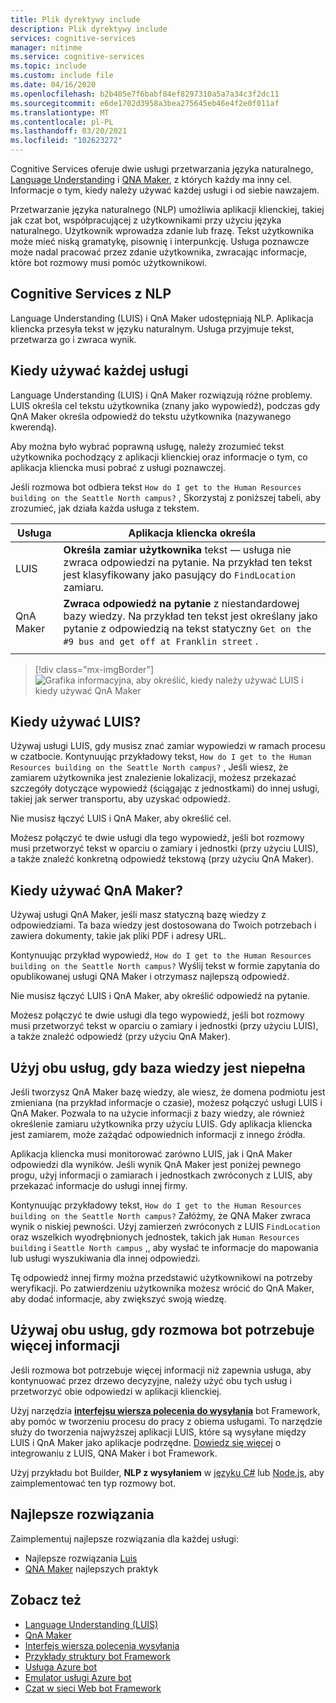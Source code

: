 ```yaml
---
title: Plik dyrektywy include
description: Plik dyrektywy include
services: cognitive-services
manager: nitinme
ms.service: cognitive-services
ms.topic: include
ms.custom: include file
ms.date: 04/16/2020
ms.openlocfilehash: b2b405e7f6babf84ef8297310a5a7a34c3f2dc11
ms.sourcegitcommit: e6de1702d3958a3bea275645eb46e4f2e0f011af
ms.translationtype: MT
ms.contentlocale: pl-PL
ms.lasthandoff: 03/20/2021
ms.locfileid: "102623272"
---
```

Cognitive Services oferuje dwie usługi przetwarzania języka naturalnego, [Language Understanding](../luis/what-is-luis.md) i [QNA Maker](../qnamaker/overview/overview.md), z których każdy ma inny cel. Informacje o tym, kiedy należy używać każdej usługi i od siebie nawzajem.

Przetwarzanie języka naturalnego (NLP) umożliwia aplikacji klienckiej, takiej jak czat bot, współpracującej z użytkownikami przy użyciu języka naturalnego. Użytkownik wprowadza zdanie lub frazę. Tekst użytkownika może mieć niską gramatykę, pisownię i interpunkcję. Usługa poznawcze może nadal pracować przez zdanie użytkownika, zwracając informacje, które bot rozmowy musi pomóc użytkownikowi.

## <a name="cognitive-services-with-nlp"></a>Cognitive Services z NLP

Language Understanding (LUIS) i QnA Maker udostępniają NLP. Aplikacja kliencka przesyła tekst w języku naturalnym. Usługa przyjmuje tekst, przetwarza go i zwraca wynik.

## <a name="when-to-use-each-service"></a>Kiedy używać każdej usługi

Language Understanding (LUIS) i QnA Maker rozwiązują różne problemy. LUIS określa cel tekstu użytkownika (znany jako wypowiedź), podczas gdy QnA Maker określa odpowiedź do tekstu użytkownika (nazywanego kwerendą).

Aby można było wybrać poprawną usługę, należy zrozumieć tekst użytkownika pochodzący z aplikacji klienckiej oraz informacje o tym, co aplikacja kliencka musi pobrać z usługi poznawczej.

Jeśli rozmowa bot odbiera tekst `How do I get to the Human Resources building on the Seattle North campus?` , Skorzystaj z poniższej tabeli, aby zrozumieć, jak działa każda usługa z tekstem.

|Usługa|Aplikacja kliencka określa|
|--|--|
|LUIS|**Określa zamiar użytkownika** tekst — usługa nie zwraca odpowiedzi na pytanie. Na przykład ten tekst jest klasyfikowany jako pasujący do `FindLocation` zamiaru.<br>|
|QnA Maker|**Zwraca odpowiedź na pytanie** z niestandardowej bazy wiedzy. Na przykład ten tekst jest określany jako pytanie z odpowiedzią na tekst statyczny  `Get on the #9 bus and get off at Franklin street` .|
|||

> [!div class="mx-imgBorder"]
> ![Grafika informacyjna, aby określić, kiedy należy używać LUIS i kiedy używać QnA Maker](./luis-qna-maker-together-decision.png)

## <a name="when-do-you-use-luis"></a>Kiedy używać LUIS?

Używaj usługi LUIS, gdy musisz znać zamiar wypowiedzi w ramach procesu w czatbocie. Kontynuując przykładowy tekst, `How do I get to the Human Resources building on the Seattle North campus?` , Jeśli wiesz, że zamiarem użytkownika jest znalezienie lokalizacji, możesz przekazać szczegóły dotyczące wypowiedź (ściągając z jednostkami) do innej usługi, takiej jak serwer transportu, aby uzyskać odpowiedź.

Nie musisz łączyć LUIS i QnA Maker, aby określić cel.

Możesz połączyć te dwie usługi dla tego wypowiedź, jeśli bot rozmowy musi przetworzyć tekst w oparciu o zamiary i jednostki (przy użyciu LUIS), a także znaleźć konkretną odpowiedź tekstową (przy użyciu QnA Maker).

## <a name="when-do-you-use-qna-maker"></a>Kiedy używać QnA Maker?

Używaj usługi QnA Maker, jeśli masz statyczną bazę wiedzy z odpowiedziami. Ta baza wiedzy jest dostosowana do Twoich potrzebach i zawiera dokumenty, takie jak pliki PDF i adresy URL.

Kontynuując przykład wypowiedź, `How do I get to the Human Resources building on the Seattle North campus?` Wyślij tekst w formie zapytania do opublikowanej usługi QNA Maker i otrzymasz najlepszą odpowiedź.

Nie musisz łączyć LUIS i QnA Maker, aby określić odpowiedź na pytanie.

Możesz połączyć te dwie usługi dla tego wypowiedź, jeśli bot rozmowy musi przetworzyć tekst w oparciu o zamiary i jednostki (przy użyciu LUIS), a także znaleźć odpowiedź (przy użyciu QnA Maker).

## <a name="use-both-services-when-your-knowledge-base-is-incomplete"></a>Użyj obu usług, gdy baza wiedzy jest niepełna

Jeśli tworzysz QnA Maker bazę wiedzy, ale wiesz, że domena podmiotu jest zmieniana (na przykład informacje o czasie), możesz połączyć usługi LUIS i QnA Maker. Pozwala to na użycie informacji z bazy wiedzy, ale również określenie zamiaru użytkownika przy użyciu LUIS. Gdy aplikacja kliencka jest zamiarem, może zażądać odpowiednich informacji z innego źródła.

Aplikacja kliencka musi monitorować zarówno LUIS, jak i QnA Maker odpowiedzi dla wyników. Jeśli wynik QnA Maker jest poniżej pewnego progu, użyj informacji o zamiarach i jednostkach zwróconych z LUIS, aby przekazać informacje do usługi innej firmy.

Kontynuując przykładowy tekst, `How do I get to the Human Resources building on the Seattle North campus?` Załóżmy, że QNA Maker zwraca wynik o niskiej pewności. Użyj zamierzeń zwróconych z LUIS `FindLocation` oraz wszelkich wyodrębnionych jednostek, takich jak `Human Resources building` i `Seattle North campus` ,, aby wysłać te informacje do mapowania lub usługi wyszukiwania dla innej odpowiedzi.

Tę odpowiedź innej firmy można przedstawić użytkownikowi na potrzeby weryfikacji. Po zatwierdzeniu użytkownika możesz wrócić do QnA Maker, aby dodać informacje, aby zwiększyć swoją wiedzę.

## <a name="use-both-services-when-your-chat-bot-needs-more-information"></a>Używaj obu usług, gdy rozmowa bot potrzebuje więcej informacji

Jeśli rozmowa bot potrzebuje więcej informacji niż zapewnia usługa, aby kontynuować przez drzewo decyzyjne, należy użyć obu tych usług i przetworzyć obie odpowiedzi w aplikacji klienckiej.

Użyj narzędzia **[interfejsu wiersza polecenia do wysyłania](https://github.com/Microsoft/botbuilder-tools/tree/master/packages/Dispatch)** bot Framework, aby pomóc w tworzeniu procesu do pracy z obiema usługami. To narzędzie służy do tworzenia najwyższej aplikacji LUIS, które są wysyłane między LUIS i QnA Maker jako aplikacje podrzędne. [Dowiedz się więcej](/azure/bot-service/bot-builder-tutorial-dispatch?tabs=cs) o integrowaniu z LUIS, QNA Maker i bot Framework.

Użyj przykładu bot Builder, **NLP z wysyłaniem** w [języku C#](https://github.com/microsoft/BotBuilder-Samples/tree/master/samples/csharp_dotnetcore/14.nlp-with-dispatch) lub [Node.js](https://github.com/microsoft/BotBuilder-Samples/tree/master/samples/javascript_nodejs/14.nlp-with-dispatch), aby zaimplementować ten typ rozmowy bot.

## <a name="best-practices"></a>Najlepsze rozwiązania

Zaimplementuj najlepsze rozwiązania dla każdej usługi:

* Najlepsze rozwiązania [Luis](../luis/luis-concept-best-practices.md)
* [QNA Maker](../qnamaker/concepts/best-practices.md) najlepszych praktyk

## <a name="see-also"></a>Zobacz też

* [Language Understanding (LUIS)](../luis/what-is-luis.md)
* [QnA Maker](../qnamaker/overview/overview.md)
* [Interfejs wiersza polecenia wysyłania](https://github.com/Microsoft/botbuilder-tools/tree/master/packages/Dispatch)
* [Przykłady struktury bot Framework](https://github.com/Microsoft/BotBuilder-Samples)
* [Usługa Azure bot](/azure/bot-service/bot-service-overview-introduction)
* [Emulator usługi Azure bot](https://github.com/Microsoft/BotFramework-Emulator)
* [Czat w sieci Web bot Framework](https://github.com/microsoft/BotFramework-WebChat)